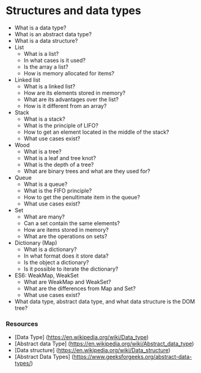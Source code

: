 # Structures and data types

* What is a data type?
* What is an abstract data type?
* What is a data structure?
* List
  * What is a list?
  * In what cases is it used?
  * Is the array a list?
  * How is memory allocated for items?
* Linked list
  * What is a linked list?
  * How are its elements stored in memory?
  * What are its advantages over the list?
  * How is it different from an array?
* Stack
  * What is a stack?
  * What is the principle of LIFO?
  * How to get an element located in the middle of the stack?
  * What use cases exist?
* Wood
  * What is a tree?
  * What is a leaf and tree knot?
  * What is the depth of a tree?
  * What are binary trees and what are they used for?
* Queue
  * What is a queue?
  * What is the FIFO principle?
  * How to get the penultimate item in the queue?
  * What use cases exist?
* Set
  * What are many?
  * Can a set contain the same elements?
  * How are items stored in memory?
  * What are the operations on sets?
* Dictionary (Map)
  * What is a dictionary?
  * In what format does it store data?
  * Is the object a dictionary?
  * Is it possible to iterate the dictionary?
* ES6: WeakMap, WeakSet
  * What are WeakMap and WeakSet?
  * What are the differences from Map and Set?
  * What use cases exist?
* What data type, abstract data type, and what data structure is the DOM tree?

### Resources

* [Data Type] (https://en.wikipedia.org/wiki/Data_type)
* [Abstract data Type] (https://en.wikipedia.org/wiki/Abstract_data_type)
* [Data structure] (https://en.wikipedia.org/wiki/Data_structure)
* [Abstract Data Types] (https://www.geeksforgeeks.org/abstract-data-types/)
